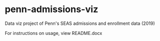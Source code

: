 # penn-admissions-viz
Data viz project of Penn's SEAS admissions and enrollment data (2019)

For instructions on usage, view README.docx
